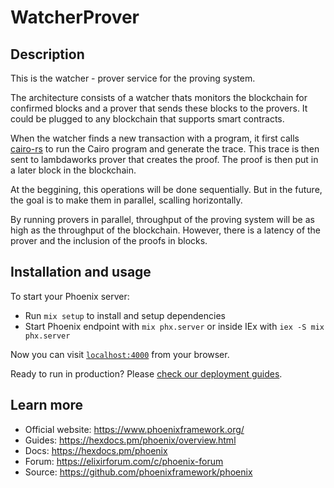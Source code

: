 # WatcherProver

## Description

This is the watcher - prover service for the proving system.

The architecture consists of a watcher thats monitors the blockchain for confirmed blocks and a prover that sends these blocks to the provers. It could be plugged to any blockchain that supports smart contracts.

When the watcher finds a new transaction with a program, it first calls [cairo-rs](https://github.com/lambdaclass/cairo-rs/) to run the Cairo program and generate the trace. This trace is then sent to lambdaworks prover that creates the proof. The proof is then put in a later block in the blockchain.

At the beggining, this operations will be done sequentially. But in the future, the goal is to make them in parallel, scalling horizontally.

By running provers in parallel, throughput of the proving system will be as high as the throughput of the blockchain. However, there is a latency of the prover and the inclusion of the proofs in blocks.

## Installation and usage

To start your Phoenix server:

  * Run `mix setup` to install and setup dependencies
  * Start Phoenix endpoint with `mix phx.server` or inside IEx with `iex -S mix phx.server`

Now you can visit [`localhost:4000`](http://localhost:4000) from your browser.

Ready to run in production? Please [check our deployment guides](https://hexdocs.pm/phoenix/deployment.html).

## Learn more

  * Official website: https://www.phoenixframework.org/
  * Guides: https://hexdocs.pm/phoenix/overview.html
  * Docs: https://hexdocs.pm/phoenix
  * Forum: https://elixirforum.com/c/phoenix-forum
  * Source: https://github.com/phoenixframework/phoenix
